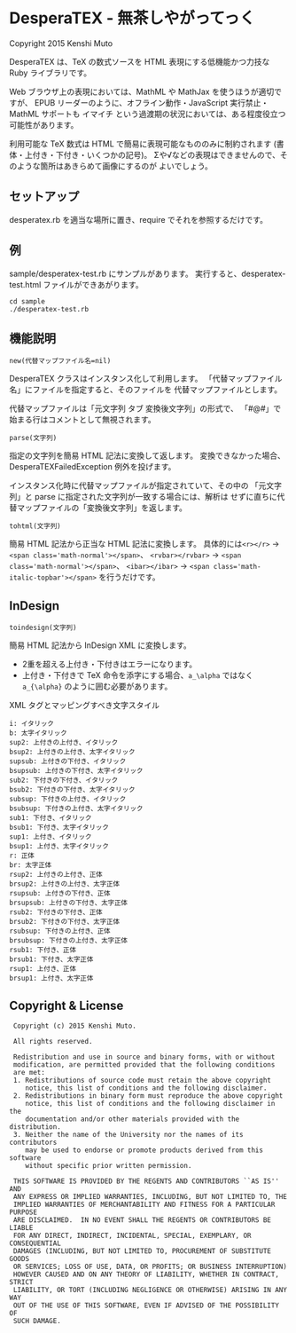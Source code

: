 # DesperaTEX - 無茶しやがってっく

Copyright 2015 Kenshi Muto

DesperaTEX は、TeX の数式ソースを HTML 表現にする低機能かつ力技な
Ruby ライブラリです。

Web ブラウザ上の表現においては、MathML や MathJax を使うほうが適切ですが、
EPUB リーダーのように、オフライン動作・JavaScript 実行禁止・MathML サポートも
イマイチ という過渡期の状況においては、ある程度役立つ可能性があります。

利用可能な TeX 数式は HTML で簡易に表現可能なもののみに制約されます
(書体・上付き・下付き・いくつかの記号)。
Σや√などの表現はできませんので、そのような箇所はあきらめて画像にするのが
よいでしょう。

## セットアップ

desperatex.rb を適当な場所に置き、require でそれを参照するだけです。

## 例
sample/desperatex-test.rb にサンプルがあります。
実行すると、desperatex-test.html ファイルができあがります。

```
cd sample
./desperatex-test.rb
```

## 機能説明
```
new(代替マップファイル名=nil)
```

DesperaTEX クラスはインスタンス化して利用します。
「代替マップファイル名」にファイルを指定すると、そのファイルを
代替マップファイルとします。

代替マップファイルは「元文字列 タブ 変換後文字列」の形式で、
「#@#」で始まる行はコメントとして無視されます。

```
parse(文字列)
```

指定の文字列を簡易 HTML 記法に変換して返します。
変換できなかった場合、DesperaTEXFailedException 例外を投げます。

インスタンス化時に代替マップファイルが指定されていて、その中の
「元文字列」と parse に指定された文字列が一致する場合には、解析は
せずに直ちに代替マップファイルの「変換後文字列」を返します。

```
tohtml(文字列)
```

簡易 HTML 記法から正当な HTML 記法に変換します。
具体的には```<r></r>``` → ```<span class='math-normal'></span>```、
```<rvbar></rvbar>``` → ```<span class='math-normal'></span>```、
```<ibar></ibar>``` → ```<span class='math-italic-topbar'></span>```
を行うだけです。

## InDesign
```
toindesign(文字列)
```

簡易 HTML 記法から InDesign XML に変換します。

- 2重を超える上付き・下付きはエラーになります。
- 上付き・下付きで TeX 命令を添字にする場合、`a_\alpha` ではなく `a_{\alpha}` のように囲む必要があります。

XML タグとマッピングすべき文字スタイル
```
i: イタリック
b: 太字イタリック
sup2: 上付きの上付き、イタリック
bsup2: 上付きの上付き、太字イタリック
supsub: 上付きの下付き、イタリック
bsupsub: 上付きの下付き、太字イタリック
sub2: 下付きの下付き、イタリック
bsub2: 下付きの下付き、太字イタリック
subsup: 下付きの上付き、イタリック
bsubsup: 下付きの上付き、太字イタリック
sub1: 下付き、イタリック
bsub1: 下付き、太字イタリック
sup1: 上付き、イタリック
bsup1: 上付き、太字イタリック
r: 正体
br: 太字正体
rsup2: 上付きの上付き、正体
brsup2: 上付きの上付き、太字正体
rsupsub: 上付きの下付き、正体
brsupsub: 上付きの下付き、太字正体
rsub2: 下付きの下付き、正体
brsub2: 下付きの下付き、太字正体
rsubsup: 下付きの上付き、正体
brsubsup: 下付きの上付き、太字正体
rsub1: 下付き、正体
brsub1: 下付き、太字正体
rsup1: 上付き、正体
brsup1: 上付き、太字正体
```

## Copyright & License
```
 Copyright (c) 2015 Kenshi Muto.
 
 All rights reserved.
 
 Redistribution and use in source and binary forms, with or without
 modification, are permitted provided that the following conditions
 are met:
 1. Redistributions of source code must retain the above copyright
    notice, this list of conditions and the following disclaimer.
 2. Redistributions in binary form must reproduce the above copyright
    notice, this list of conditions and the following disclaimer in the
    documentation and/or other materials provided with the distribution.
 3. Neither the name of the University nor the names of its contributors
    may be used to endorse or promote products derived from this software
    without specific prior written permission.
 
 THIS SOFTWARE IS PROVIDED BY THE REGENTS AND CONTRIBUTORS ``AS IS'' AND
 ANY EXPRESS OR IMPLIED WARRANTIES, INCLUDING, BUT NOT LIMITED TO, THE
 IMPLIED WARRANTIES OF MERCHANTABILITY AND FITNESS FOR A PARTICULAR PURPOSE
 ARE DISCLAIMED.  IN NO EVENT SHALL THE REGENTS OR CONTRIBUTORS BE LIABLE
 FOR ANY DIRECT, INDIRECT, INCIDENTAL, SPECIAL, EXEMPLARY, OR CONSEQUENTIAL
 DAMAGES (INCLUDING, BUT NOT LIMITED TO, PROCUREMENT OF SUBSTITUTE GOODS
 OR SERVICES; LOSS OF USE, DATA, OR PROFITS; OR BUSINESS INTERRUPTION)
 HOWEVER CAUSED AND ON ANY THEORY OF LIABILITY, WHETHER IN CONTRACT, STRICT
 LIABILITY, OR TORT (INCLUDING NEGLIGENCE OR OTHERWISE) ARISING IN ANY WAY
 OUT OF THE USE OF THIS SOFTWARE, EVEN IF ADVISED OF THE POSSIBILITY OF
 SUCH DAMAGE.
```
